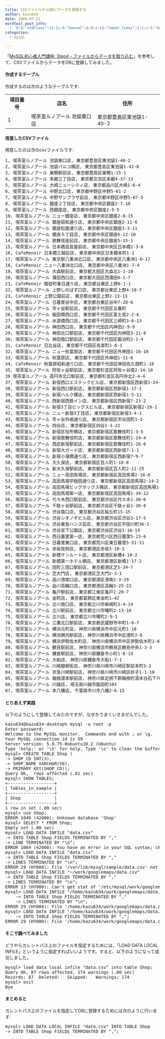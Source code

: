```yaml
---
title: CSVファイルからDBにデータを登録する
author: kazu634
date: 2009-07-11
wordtwit_post_info:
  - 'O:8:"stdClass":13:{s:6:"manual";b:0;s:11:"tweet_times";i:1;s:5:"delay";i:0;s:7:"enabled";i:1;s:10:"separation";s:2:"60";s:7:"version";s:3:"3.7";s:14:"tweet_template";b:0;s:6:"status";i:2;s:6:"result";a:0:{}s:13:"tweet_counter";i:2;s:13:"tweet_log_ids";a:1:{i:0;i:4701;}s:9:"hash_tags";a:0:{}s:8:"accounts";a:1:{i:0;s:7:"kazu634";}}'
categories:
  - mysql

---
```

<div class="section">
<p>
    「<a href="http://mysqlweb.net/category/4005373-1.html" onclick="__gaTracker('send', 'event', 'outbound-article', 'http://mysqlweb.net/category/4005373-1.html', 'MySQL初心者入門講座: Step4・ファイルからデータを取り込む');" target="_blank">MySQL初心者入門講座: Step4・ファイルからデータを取り込む</a>」を参考して、CSVファイルからデータをDBに登録してみました。
</p>
  
<h4>
    作成するテーブル
</h4>
  
<p>
    作成するのは次のようなテーブルです:
</p>
  
<table>
<tr>
<th>
        項目番号
</th>
      
<th>
        店名
</th>
      
<th>
        住所
</th>
</tr>
    
<tr>
<td>
        1
</td>
      
<td>
        喫茶室ルノアール 池袋東口店
</td>
      
<td>
        東京都豊島区東池袋1-40-2
</td>
</tr>
</table>
  
<h4>
    用意したCSVファイル
</h4>
  
<p>
    用意したのは次のcsvファイルです:
</p>
  
<pre>
1, 喫茶室ルノアール 池袋東口店, 東京都豊島区東池袋1-40-2
2, 喫茶室ルノアール 池袋パルコ横店, 東京都豊島区東池袋1-42-8
3, 喫茶室ルノアール 巣鴨駅前店, 東京都豊島区巣鴨1-15-1
4, 喫茶室ルノアール 本郷三丁目店, 東京都文京区本郷4-37-13
5, 喫茶室ルノアール 大崎ニューシティ店, 東京都品川区大崎1-6-4
6, 喫茶室ルノアール 中野北口店, 東京都中野区中野5-61-2
7, 喫茶室ルノアール 中野サンプラザ前店, 東京都中野区中野5-67-5
8, 喫茶室ルノアール 銀座２丁目店, 東京都中央区銀座2-7-18
9, 喫茶室ルノアール 西銀座店, 東京都中央区銀座2-5-5
10, 喫茶室ルノアール ニュー銀座店, 東京都中央区銀座2-8-15
11, 喫茶室ルノアール 銀座昭和通り店, 東京都中央区銀座2-11-6
12, 喫茶室ルノアール 銀座松屋通り店, 東京都中央区銀座3-3-11
13, 喫茶室ルノアール 銀座６丁目店, 東京都中央区銀座6-12-10
14, 喫茶室ルノアール 歌舞伎座前店, 東京都中央区銀座5-15-1
15, 喫茶室ルノアール 日本橋高島屋前店, 東京都中央区日本橋2-3-6
16, CafeRenoir 日本橋三越前店, 東京都中央区日本橋本町1-1
17, 喫茶室ルノアール 東京駅八重洲北口店, 東京都中央区八重洲1-6-17
18, CafeRenoir ニュー八重洲北口店, 東京都中央区八重洲1-7-4
19, 喫茶室ルノアール 大森駅前店, 東京都大田区大森北1-1-10
20, 喫茶室ルノアール 蒲田西口店, 東京都大田区西蒲田8-1-7
21, CafeRenoir 御徒町春日通り店, 東京都台東区上野6-1-1
22, 喫茶室ルノアール 上野しのばず口店, 東京都台東区上野4-10-7
23, CafeRenoir 上野公園前店, 東京都台東区上野2-13-13
24, 喫茶室ルノアール 日暮里谷中店, 東京都台東区谷中7-20-6
25, 喫茶室ルノアール 市ヶ谷駅前店, 東京都千代田区五番町
26, 喫茶室ルノアール 飯田橋西口店, 東京都千代田区富士見2-2-6
27, 喫茶室ルノアール 水道橋西口店, 東京都千代田区三崎町3-6-13
28, 喫茶室ルノアール 神田西口店, 東京都千代田区内神田2-9-9
29, 喫茶室ルノアール 神田北口駅前店, 東京都千代田区内神田3-21-8
30, 喫茶室ルノアール 神田南口駅前店, 東京都千代田区鍛冶町2-1-4
31, CafeRenoir 日比谷店, 東京都千代田区有楽町1-6-1
32, 喫茶室ルノアール ニュー秋葉原店, 東京都千代田区外神田1-16-10
33, 喫茶室ルノアール 秋葉原店, 東京都千代田区外神田1-11-6
34, CafeRenoir 秋葉原昭和通り口店, 東京都千代田区神田佐久間町1-18
35, 喫茶室ルノアール 阿佐ヶ谷駅前店, 東京都杉並区阿佐ヶ谷南2-14-10
36 喫茶室ルノアール 高円寺北口駅前店, 東京都杉並区高円寺北2-4-4
37, 喫茶室ルノアール 新宿西口エステックビル店, 東京都新宿区西新宿1-24-1
38, 喫茶室ルノアール 新宿西口駅前店, 東京都新宿区西新宿1-17-1
39, 喫茶室ルノアール 新宿ハルク横店, 東京都新宿区西新宿1-5-11
40, 喫茶室ルノアール 西新宿西鉄イン店, 東京都新宿区西新宿7-23-2
41, 喫茶室ルノアール 新宿3丁目ビッグスビル店, 東京都新宿区新宿2-19-1
42, 喫茶室ルノアール ニュー新宿3丁目店, 東京都新宿区新宿3-4-1
43, 喫茶室ルノアール 市ヶ谷外堀通り店, 東京都新宿区市谷田町1-3
44, 喫茶室ルノアール 四谷店, 東京都新宿区四谷1-3-22
45, 喫茶室ルノアール 新宿区役所横店, 東京都新宿区歌舞伎町1-3-5
46, 喫茶室ルノアール 新宿歌舞伎町店, 東京都新宿区歌舞伎町1-14-4
47, 喫茶室ルノアール 西武新宿駅前店, 東京都新宿区歌舞伎町1-26-6
48, 喫茶室ルノアール 新宿大ガード店, 東京都新宿区西新宿7-1-1
49, 喫茶室ルノアール 新宿小滝橋通り店, 東京都新宿区西新宿7-9-7
50, 喫茶室ルノアール 大久保店, 東京都新宿区百人町1-18-8
51, 喫茶室ルノアール 新大久保駅前店, 東京都新宿区百人町2-11-25
52, 喫茶室ルノアール ニュー高田馬場店, 東京都新宿区高田馬場2-18-6
53, 喫茶室ルノアール 高田馬場早稲田通り店, 東京都新宿区高田馬場2-14-2
54, 喫茶室ルノアール 高田馬場ビッグボックス横店, 東京都新宿区高田馬場1-34-8
55, 喫茶室ルノアール 高田馬場第一店, 東京都新宿区高田馬場1-34-12
56, 喫茶室ルノアール 代々木西口駅前店, 東京都渋谷区代々木1-30-6
57, 喫茶室ルノアール 千駄ヶ谷駅前店, 東京都渋谷区千駄ヶ谷1-30-8
58, 喫茶室ルノアール 渋谷南口店, 東京都渋谷区桜丘町15-15
59, 喫茶室ルノアール 渋谷シオノギビル店, 東京都渋谷区渋谷2-17-5
60, 喫茶室ルノアール 渋谷東急ハンズ前店, 東京都渋谷区宇田川町36-2
61, 喫茶室ルノアール 渋谷宮下公園店, 東京都渋谷区渋谷1-16-14
62, 喫茶室ルノアール 西日暮里第一店, 東京都荒川区西日暮里5-23-6
63, 喫茶室ルノアール 日暮里東口店, 東京都荒川区東日暮里5-51-11
64, 喫茶室ルノアール 赤坂見附店, 東京都港区赤坂3-10-2
65, 喫茶室ルノアール 新橋サンルート店, 東京都港区新橋4-10-2
66, 喫茶室ルノアール 新橋第一ホテル横店, 東京都港区新橋1-17-2
67, 喫茶室ルノアール 田町三田口駅前店, 東京都港区芝5-34-7
68, 喫茶室ルノアール 芝大門店, 東京都港区芝大門2-3-1
69, 喫茶室ルノアール 品川港南口店, 東京都港区港南2-3-29
70, 喫茶室ルノアール 品川高輪口店, 東京都港区高輪3-25-22
71, 喫茶室ルノアール 亀戸駅前店, 東京都江東区亀戸2-20-7
72, 喫茶室ルノアール 金町店, 東京都葛飾区東金町1-42
73, 喫茶室ルノアール 立川南口店, 東京都立川市柴崎町3-4-14
74, 喫茶室ルノアール 立川駅前店, 東京都立川市曙町2-13-10
75, 喫茶室ルノアール 立川店, 東京都立川市曙町2-9-1
76, 喫茶室ルノアール 三鷹北口駅前店, 東京都武蔵野市中町1-6-7
77, 喫茶室ルノアール 横浜元町店, 神奈川県横浜市中区元町1-18
78, 喫茶室ルノアール 横浜関内駅前店, 神奈川県横浜市中区港町2-6
79, 喫茶室ルノアール 横浜伊勢佐木町店, 神奈川県横浜市中区伊勢佐木町2-66
80, 喫茶室ルノアール 鶴見駅前店, 神奈川県横浜市鶴見区鶴見中央1-3-3
81, 喫茶室ルノアール 鎌倉駅前店, 神奈川県鎌倉市小町1-6-19
82, 喫茶室ルノアール 大船店, 神奈川県鎌倉市大船1-7-1
83, 喫茶室ルノアール 川崎銀柳街店, 神奈川県川崎市川崎区駅前本町3-3
84, 喫茶室ルノアール 京急川崎駅前店, 神奈川県川崎市川崎区砂子1-1-10
85, 喫茶室ルノアール 箱根湯本駅前店, 神奈川県足柄下郡箱根町湯本白石下706-35
86, 喫茶室ルノアール 川越店, 埼玉県川越市脇田町103
87, 喫茶室ルノアール 本八幡店, 千葉県市川市八幡2-6-15
</pre>
  
<h4>
    とりあえず実践
</h4>
  
<p>
    以下のようにして登録してみたのですが、なぜかうまくいきませんでした。
</p>
  
<pre class="syntax-highlight">
kazu634@kazu634-desktop% mysql -u root -p                                  ~/work/googlemaps [<span class="synConstant">3036</span>]
Enter password:
Welcome <span class="synSpecial">to</span> the MySQL monitor.  Commands <span class="synSpecial">end</span> <span class="synSpecial">with</span> ; <span class="synStatement">or</span> \g.
Your MySQL connection id <span class="synSpecial">is</span> <span class="synConstant">59</span>
Server version: <span class="synConstant">5.0</span>.<span class="synConstant">75</span>-0ubuntu10.<span class="synConstant">2</span> (Ubuntu)
<span class="synSpecial">Type</span> <span class="synConstant">'help;'</span> <span class="synStatement">or</span> <span class="synConstant">'\h'</span> <span class="synSpecial">for</span> help. <span class="synSpecial">Type</span> <span class="synConstant">'\c'</span> <span class="synSpecial">to</span> clear the buffer.
mysql&#62; <span class="synStatement">CREATE</span> <span class="synSpecial">TABLE</span> Shop (
-&#62; SHOP_CD INT(<span class="synConstant">3</span>),
-&#62; SHOP_NAME <span class="synType">VARCHAR</span>(<span class="synConstant">50</span>),
-&#62; PRIMARY KEY(SHOP_CD));
Query OK, <span class="synConstant"></span> <span class="synSpecial">rows</span> affected (<span class="synConstant"></span>.<span class="synConstant">01</span> sec)
mysql&#62; SHOW TABLES;
+<span class="synComment">------------------+</span>
| Tables_in_sample |
+<span class="synComment">------------------+</span>
| Shop             |
+<span class="synComment">------------------+</span>
<span class="synConstant">1</span> <span class="synSpecial">row</span> <span class="synStatement">in</span> <span class="synStatement">set</span> (<span class="synConstant"></span>.<span class="synConstant">00</span> sec)
mysql&#62; use Shop;
ERROR <span class="synConstant">1049</span> (<span class="synConstant">42000</span>): Unknown database <span class="synConstant">'Shop'</span>
mysql&#62; <span class="synStatement">SELECT</span> * <span class="synSpecial">FROM</span> Shop;
Empty <span class="synStatement">set</span> (<span class="synConstant"></span>.<span class="synConstant">00</span> sec)
mysql&#62; LOAD DATA INFILE <span class="synConstant">&#34;data.csv&#34;</span>
-&#62; <span class="synSpecial">INTO</span> <span class="synSpecial">TABLE</span> Shop FIELDS TERMINATED <span class="synSpecial">BY</span> <span class="synConstant">&#34;,&#34;</span>
-&#62; LINE TERMINATED <span class="synSpecial">BY</span> <span class="synConstant">&#34;\n&#34;</span>;
ERROR <span class="synConstant">1064</span> (<span class="synConstant">42000</span>): You have an error <span class="synStatement">in</span> your SQL syntax; <span class="synSpecial">check</span> the manual that corresponds <span class="synSpecial">to</span> your MySQL server version <span class="synSpecial">for</span> the right syntax <span class="synSpecial">to</span> use near <span class="synConstant">'LINE TERMINATED BY &#34;\n&#34;'</span> at line <span class="synConstant">3</span>
mysql&#62; LOAD DATA INFILE <span class="synConstant">&#34;data.csv&#34;</span>
-&#62; <span class="synSpecial">INTO</span> <span class="synSpecial">TABLE</span> Shop FIELDS TERMINATED <span class="synSpecial">BY</span> <span class="synConstant">&#34;,&#34;</span>
-&#62; LINES TERMINATED <span class="synSpecial">BY</span> <span class="synConstant">&#34;\n&#34;</span>;
ERROR <span class="synConstant">29</span> (HY000): <span class="synSpecial">File</span> <span class="synConstant">'/var/lib/mysql/sample/data.csv'</span> <span class="synStatement">not</span> found (Errcode: <span class="synConstant">2</span>)
mysql&#62; LOAD DATA INFILE <span class="synConstant">&#34;~/work/googlemaps/data.csv&#34;</span>
-&#62; <span class="synSpecial">INTO</span> <span class="synSpecial">TABLE</span> Shop FIELDS TERMINATED <span class="synSpecial">BY</span> <span class="synConstant">&#34;,&#34;</span>
-&#62; LINES TERMINATED <span class="synSpecial">BY</span> <span class="synConstant">&#34;\n&#34;</span>;
ERROR <span class="synConstant">13</span> (HY000): Can<span class="synConstant">'t get stat of '</span>/etc/mysql/work/googlemaps/data.csv<span class="synConstant">' (Errcode: 2)</span>
<span class="synConstant">mysql&#62; LOAD DATA INFILE &#34;/home/kazu634/work/googlemaps/data.csv&#34;</span>
<span class="synConstant">    -&#62; INTO TABLE Shop FIELDS TERMINATED BY &#34;,&#34;</span>
<span class="synConstant">    -&#62; LINES TERMINATED BY &#34;\n&#34;;</span>
<span class="synConstant">ERROR 29 (HY000): File '</span>/home/kazu634/work/googlemaps/data.csv<span class="synConstant">' not found (Errcode: 13)</span>
<span class="synConstant">mysql&#62; LOAD DATA INFILE &#34;/home/kazu634/work/googlemaps/data.csv&#34;</span>
<span class="synConstant">    -&#62; INTO TABLE Shop FIELDS TERMINATED BY &#34;,&#34;;</span>
<span class="synConstant">ERROR 29 (HY000): File '</span>/home/kazu634/work/googlemaps/data.csv<span class="synConstant">' not found (Errcode: 13)</span>
</pre>
  
<h4>
    そこで調べてみました
</h4>
  
<p>
    どうやらカレントパス上のファイルを指定するためには、「LOAD DATA LOCAL INFILE」というように指定すればいいようです。すると、以下のようになって成功しました。
</p>
  
<pre class="syntax-highlight">
mysql&#62; load data local infile <span class="synConstant">&#34;data.csv&#34;</span> <span class="synSpecial">into</span> <span class="synSpecial">table</span> Shop;
Query OK, <span class="synConstant">87</span> <span class="synSpecial">rows</span> affected, <span class="synConstant">174</span> warnings (<span class="synConstant"></span>.<span class="synConstant">00</span> sec)
Records: <span class="synConstant">87</span>  Deleted: <span class="synConstant"></span>  Skipped: <span class="synConstant"></span>  Warnings: <span class="synConstant">174</span>
mysql&#62; exit
Bye
</pre>
  
<h4>
    まとめると
</h4>
  
<p>
    カレントパス上のファイルを指定してDBに登録するためには次のように行います:
</p>
  
<pre class="syntax-highlight">
mysql&#62; LOAD DATA LOCAL INFILE <span class="synConstant">&#34;data.csv&#34;</span> <span class="synSpecial">INTO</span> <span class="synSpecial">TABLE</span> Shop
-&#62; <span class="synSpecial">INTO</span> <span class="synSpecial">TABLE</span> Shop FIELDS TERMINATED <span class="synSpecial">BY</span> <span class="synConstant">&#34;,&#34;</span>;
</pre>
</div>
